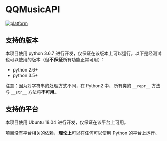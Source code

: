 # QQMusicAPI

[![platform](https://img.shields.io/badge/python-3.6.7-green.svg)](<>)

## 支持的版本

本项目使用 python 3.6.7 进行开发，仅保证在该版本上可以运行。以下是经测试也可以使用的版本（但**不保证**所有功能正常可用）：

- python 2.6+
- python 3.5+

注意：因为对字符串的处理方式不同，在 Python2 中，所有类的 `__repr__` 方法与 `__str__` 方法将**不可用**。

## 支持的平台

本项目使用 Ubuntu 18.04 进行开发，仅保证在该平台上可用。

项目没有平台相关的依赖，**理论上**可以在任何可以使用 Python 的平台上运行。
